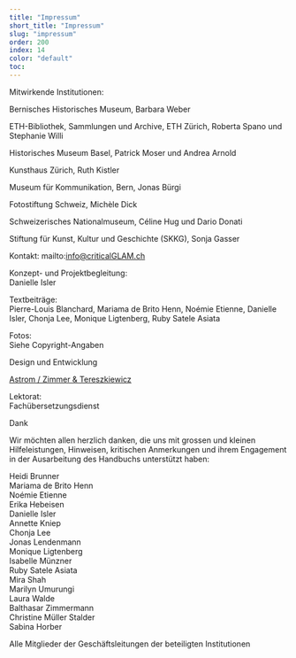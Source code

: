 ```yaml
---
title: "Impressum"
short_title: "Impressum"
slug: "impressum"
order: 200
index: 14
color: "default"
toc:
---
```


Mitwirkende Institutionen:  

Bernisches Historisches Museum, Barbara Weber  

ETH-Bibliothek, Sammlungen und Archive, ETH Zürich, Roberta Spano und Stephanie Willi  

Historisches Museum Basel, Patrick Moser und Andrea Arnold  

Kunsthaus Zürich, Ruth Kistler  

Museum für Kommunikation, Bern, Jonas Bürgi  

Fotostiftung Schweiz, Michèle Dick  

Schweizerisches Nationalmuseum, Céline Hug und Dario Donati  

Stiftung für Kunst, Kultur und Geschichte (SKKG), Sonja Gasser  

Kontakt: mailto:info@criticalGLAM.ch  

Konzept- und Projektbegleitung:  
Danielle Isler  

Textbeiträge:  
Pierre-Louis Blanchard, Mariama de Brito Henn, Noémie Etienne, Danielle Isler, Chonja Lee, Monique Ligtenberg, Ruby Satele Asiata  

Fotos:  
Siehe Copyright-Angaben  

Design und Entwicklung  

[Astrom / Zimmer & Tereszkiewicz](https://azt.ch/)  

Lektorat:  
Fachübersetzungsdienst  

Dank  

Wir möchten allen herzlich danken, die uns mit grossen und kleinen Hilfeleistungen, Hinweisen, kritischen Anmerkungen und ihrem Engagement in der Ausarbeitung des Handbuchs unterstützt haben:  

Heidi Brunner  
Mariama de Brito Henn  
Noémie Etienne  
Erika Hebeisen  
Danielle Isler  
Annette Kniep  
Chonja Lee  
Jonas Lendenmann  
Monique Ligtenberg  
Isabelle Münzner  
Ruby Satele Asiata  
Mira Shah  
Marilyn Umurungi  
Laura Walde  
Balthasar Zimmermann  
Christine Müller Stalder  
Sabina Horber  

Alle Mitglieder der Geschäftsleitungen der beteiligten Institutionen
